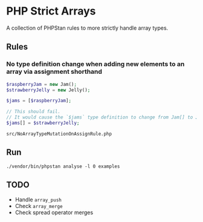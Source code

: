 # PHP Strict Arrays 

A collection of PHPStan rules to more strictly handle array types. 

## Rules

### No type definition change when adding new elements to an array via assignment shorthand

```php
$raspberryJam = new Jam();
$strawberryJelly = new Jelly();

$jams = [$raspberryJam];

// This should fail.
// It would cause the `$jams` type definition to change from Jam[] to Jam|Jelly[] 
$jams[] = $strawberryJelly;
```

`src/NoArrayTypeMutationOnAssignRule.php`

## Run

```
./vendor/bin/phpstan analyse -l 0 examples
```

## TODO

- Handle `array_push`
- Check `array_merge`
- Check spread operator merges